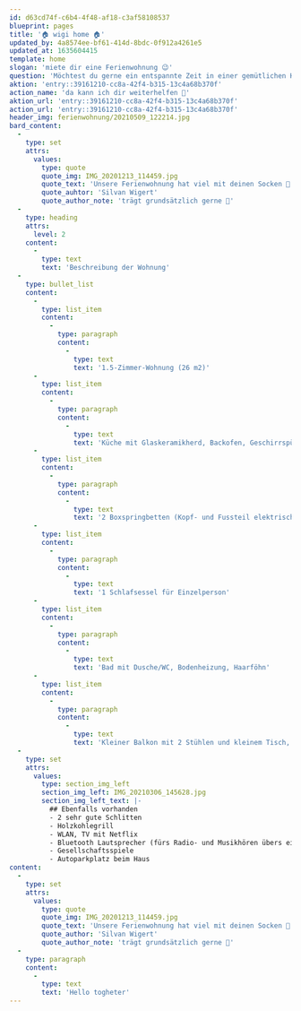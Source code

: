 ```yaml
---
id: d63cd74f-c6b4-4f48-af18-c3af58108537
blueprint: pages
title: '🏠 wigi home 🏠'
updated_by: 4a8574ee-bf61-414d-8bdc-0f912a4261e5
updated_at: 1635604415
template: home
slogan: 'miete dir eine Ferienwohnung 😉'
question: 'Möchtest du gerne ein entspannte Zeit in einer gemütlichen Hütte verbringen?'
aktion: 'entry::39161210-cc8a-42f4-b315-13c4a68b370f'
action_name: 'da kann ich dir weiterhelfen 🙂'
aktion_url: 'entry::39161210-cc8a-42f4-b315-13c4a68b370f'
action_url: 'entry::39161210-cc8a-42f4-b315-13c4a68b370f'
header_img: ferienwohnung/20210509_122214.jpg
bard_content:
  -
    type: set
    attrs:
      values:
        type: quote
        quote_img: IMG_20201213_114459.jpg
        quote_text: 'Unsere Ferienwohnung hat viel mit deinen Socken 🧦 zu tun. Du wirst im Winter genug warme 🧦 einpacken müssen. Und im Sommer wirst du deine 🧦 zuhause lassen können. Aber auf jeden Fall wird die Berghütte dich aus deinen 🧦 hauen.'
        quote_auhtor: 'Silvan Wigert'
        quote_author_note: 'trägt grundsätzlich gerne 🧦'
  -
    type: heading
    attrs:
      level: 2
    content:
      -
        type: text
        text: 'Beschreibung der Wohnung'
  -
    type: bullet_list
    content:
      -
        type: list_item
        content:
          -
            type: paragraph
            content:
              -
                type: text
                text: '1.5-Zimmer-Wohnung (26 m2)'
      -
        type: list_item
        content:
          -
            type: paragraph
            content:
              -
                type: text
                text: 'Küche mit Glaskeramikherd, Backofen, Geschirrspülmaschine, Kaffeemaschine, Wasserkocher, Raclette-Ofen, Fonduegeschirr, Hand-Mixer, Kühlschrank mit kleinem Gefrierfach'
      -
        type: list_item
        content:
          -
            type: paragraph
            content:
              -
                type: text
                text: '2 Boxspringbetten (Kopf- und Fussteil elektrisch verstellbar, 80 cm breit, die Betten können auseinandergeschoben werden) '
      -
        type: list_item
        content:
          -
            type: paragraph
            content:
              -
                type: text
                text: '1 Schlafsessel für Einzelperson'
      -
        type: list_item
        content:
          -
            type: paragraph
            content:
              -
                type: text
                text: 'Bad mit Dusche/WC, Bodenheizung, Haarföhn'
      -
        type: list_item
        content:
          -
            type: paragraph
            content:
              -
                type: text
                text: 'Kleiner Balkon mit 2 Stühlen und kleinem Tisch, Sonnenstore'
  -
    type: set
    attrs:
      values:
        type: section_img_left
        section_img_left: IMG_20210306_145628.jpg
        section_img_left_text: |-
          ## Ebenfalls vorhanden
          - 2 sehr gute Schlitten 
          - Holzkohlegrill 
          - WLAN, TV mit Netflix 
          - Bluetooth Lautsprecher (fürs Radio- und Musikhören übers eigene Hany) 
          - Gesellschaftsspiele 
          - Autoparkplatz beim Haus 
content:
  -
    type: set
    attrs:
      values:
        type: quote
        quote_img: IMG_20201213_114459.jpg
        quote_text: 'Unsere Ferienwohnung hat viel mit deinen Socken 🧦 zu tun. Du wirst im Winter genug warme 🧦 einpacken müssen. Und im Sommer wirst du deine 🧦 zuhause lassen können. Aber auf jeden Fall wird die Berghütte dich aus deinen 🧦 hauen.'
        quote_author: 'Silvan Wigert'
        quote_author_note: 'trägt grundsätzlich gerne 🧦'
  -
    type: paragraph
    content:
      -
        type: text
        text: 'Hello togheter'
---
```

